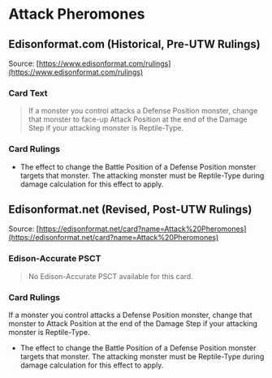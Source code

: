 # Attack Pheromones

## Edisonformat.com (Historical, Pre-UTW Rulings)

Source: [https://www.edisonformat.com/rulings](https://www.edisonformat.com/rulings)

### Card Text

> If a monster you control attacks a Defense Position monster, change that monster to face-up Attack Position at the end of the Damage Step if your attacking monster is Reptile-Type.

### Card Rulings

*   The effect to change the Battle Position of a Defense Position monster targets that monster. The attacking monster must be Reptile-Type during damage calculation for this effect to apply.

## Edisonformat.net (Revised, Post-UTW Rulings)

Source: [https://edisonformat.net/card?name=Attack%20Pheromones](https://edisonformat.net/card?name=Attack%20Pheromones)

### Edison-Accurate PSCT

> No Edison-Accurate PSCT available for this card.

### Card Rulings

If a monster you control attacks a Defense Position monster, change that monster to Attack Position at the end of the Damage Step if your attacking monster is Reptile-Type.
*   The effect to change the Battle Position of a Defense Position monster targets that monster. The attacking monster must be Reptile-Type during damage calculation for this effect to apply.
            